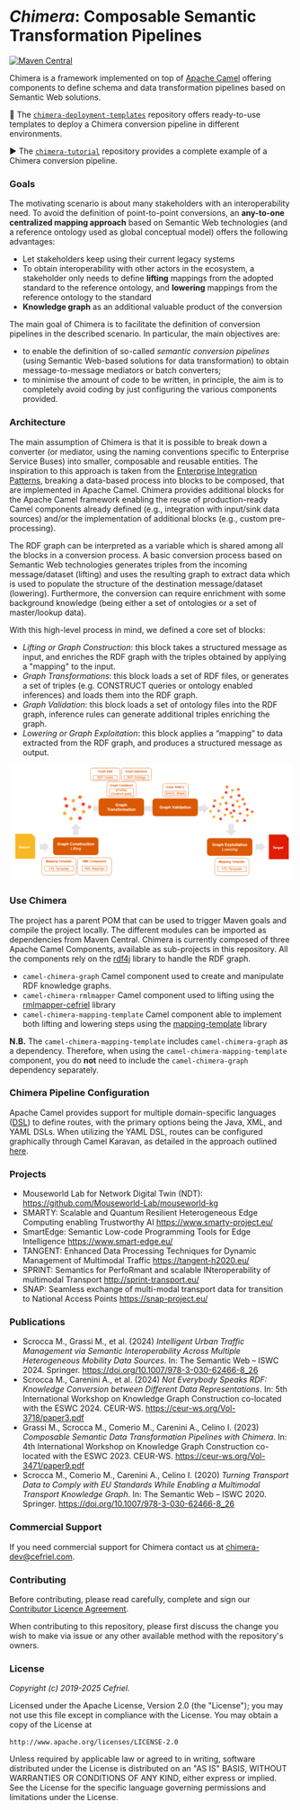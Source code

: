 _Chimera_: Composable Semantic Transformation Pipelines
===
[![Maven Central](https://img.shields.io/maven-central/v/com.cefriel/chimera.svg?label=Maven%20Central)](https://search.maven.org/artifact/com.cefriel/chimera
)

Chimera is a framework implemented on top of [Apache Camel](https://camel.apache.org/) offering components to define schema and data transformation pipelines based on Semantic Web solutions.

:toolbox: The [`chimera-deployment-templates`](https://github.com/cefriel/chimera-deployment-templates) repository offers ready-to-use templates to deploy a Chimera conversion pipeline in different environments.

:arrow_forward: The [`chimera-tutorial`](https://github.com/cefriel/chimera-tutorial) repository provides a complete example of a Chimera conversion pipeline.

### Goals
The motivating scenario is about many stakeholders with an interoperability need. To avoid the definition of point-to-point conversions, an **any-to-one centralized mapping approach** based on Semantic Web technologies (and a reference ontology used as global conceptual model) offers the following advantages:

- Let stakeholders keep using their current legacy systems
- To obtain interoperability with other actors in the ecosystem, a stakeholder only needs to define **lifting** mappings from the adopted standard to the reference ontology, and **lowering** mappings from the reference ontology to the standard
- **Knowledge graph** as an additional valuable product of the conversion

The main goal of Chimera is to facilitate the definition of conversion pipelines in the described scenario. In particular, the main objectives are:

* to enable the definition of so-called _semantic conversion pipelines_ (using Semantic Web-based solutions for data transformation) to obtain message-to-message mediators or batch converters;
* to minimise the amount of code to be written, in principle, the aim is to completely avoid coding by just configuring the various components provided.

### Architecture
The main assumption of Chimera is that it is possible to break down a converter (or mediator, using the naming conventions specific to Enterprise Service Buses) into smaller, composable and reusable entities. The inspiration to this approach is taken from the [Enterprise Integration Patterns](https://www.enterpriseintegrationpatterns.com/), breaking a data-based process into blocks to be composed, that are implemented in Apache Camel. Chimera provides additional blocks for the Apache Camel framework enabling the reuse of production-ready Camel components already defined (e.g., integration with input/sink data sources) and/or the implementation of additional blocks (e.g., custom pre-processing).

The RDF graph can be interpreted as a variable which is shared among all the blocks in a conversion process. A basic conversion process based on Semantic Web technologies generates triples from the incoming message/dataset (lifting) and uses the resulting graph to extract data which is used to populate the structure of the destination message/dataset (lowering). Furthermore, the conversion can require enrichment with some background knowledge (being either a set of ontologies or a set of master/lookup data).

With this high-level process in mind, we defined a core set of blocks:

* _Lifting or Graph Construction_: this block takes a structured message as input, and enriches the RDF graph with the triples obtained by applying a "mapping" to the input.
* _Graph Transformations_: this block loads a set of RDF files, or generates a set of triples (e.g. CONSTRUCT queries or ontology enabled inferences) and loads them into the RDF graph.
* _Graph Validation_: this block loads a set of ontology files into the RDF graph, inference rules can generate additional triples enriching the graph.
* _Lowering or Graph Exploitation_: this block applies a “mapping” to data extracted from the RDF graph, and produces a structured message as output.

<p align="left"><img src="pipeline.png" alt="Generic pipeline" width="800"></p>

### Use Chimera
The project has a parent POM that can be used to trigger Maven goals and compile the project locally. The different modules can be imported as dependencies from Maven Central.
Chimera is currently composed of three Apache Camel Components, available as sub-projects in this repository. All the components rely on the [rdf4j](https://rdf4j.org/) library to handle the RDF graph.

- `camel-chimera-graph` Camel component used to create and manipulate RDF knowledge graphs.
- `camel-chimera-rmlmapper` Camel component used to lifting using the [rmlmapper-cefriel](https://github.com/cefriel/rmlmapper-cefriel) library 
- `camel-chimera-mapping-template` Camel component able to implement both lifting and lowering steps using the [mapping-template](https://github.com/cefriel/mapping-template) library

**N.B.** The `camel-chimera-mapping-template` includes `camel-chimera-graph` as a dependency. Therefore, when using the `camel-chimera-mapping-template` component, you do **not** need to include the `camel-chimera-graph` dependency separately.

### Chimera Pipeline Configuration

Apache Camel provides support for multiple domain-specific languages
([DSL](https://camel.apache.org/manual/dsl.html)) to define routes,
with the primary options being the Java, XML, and YAML DSLs. When
utilizing the YAML DSL, routes can be configured graphically through
Camel Karavan, as detailed in the approach outlined
[here](./karavan/).

### Projects

- Mouseworld Lab for Network Digital Twin (NDT): https://github.com/Mouseworld-Lab/mouseworld-kg
- SMARTY: Scalable and Quantum Resilient Heterogeneous Edge Computing enabling Trustworthy AI https://www.smarty-project.eu/
- SmartEdge: Semantic Low-code Programming Tools for Edge Intelligence https://www.smart-edge.eu/
- TANGENT: Enhanced Data Processing Techniques for Dynamic Management of Multimodal Traffic https://tangent-h2020.eu/
- SPRINT: Semantics for PerfoRmant and scalable INteroperability of multimodal Transport http://sprint-transport.eu/
- SNAP: Seamless exchange of multi-modal transport data for transition to National Access Points https://snap-project.eu/

### Publications

- Scrocca M., Grassi M., et al. (2024) _Intelligent Urban Traffic Management via Semantic Interoperability Across Multiple Heterogeneous Mobility Data Sources_. In: The Semantic Web – ISWC 2024. Springer. https://doi.org/10.1007/978-3-030-62466-8_26
- Scrocca M., Carenini A., et al. (2024) _Not Everybody Speaks RDF: Knowledge Conversion between Different Data Representations_. In: 5th International Workshop on Knowledge Graph Construction co-located with the ESWC 2024. CEUR-WS. https://ceur-ws.org/Vol-3718/paper3.pdf
- Grassi M., Scrocca M., Comerio M., Carenini A., Celino I. (2023) _Composable Semantic Data Transformation Pipelines with Chimera_. In: 4th International Workshop on Knowledge Graph Construction co-located with the ESWC 2023. CEUR-WS. https://ceur-ws.org/Vol-3471/paper9.pdf
- Scrocca M., Comerio M., Carenini A., Celino I. (2020) _Turning Transport Data to Comply with EU Standards While Enabling a Multimodal Transport Knowledge Graph_. In: The Semantic Web – ISWC 2020. Springer. https://doi.org/10.1007/978-3-030-62466-8_26

### Commercial Support

If you need commercial support for Chimera contact us at [chimera-dev@cefriel.com](mailto:chimera-dev@cefriel.com).

### Contributing

Before contributing, please read carefully, complete and sign our [Contributor Licence Agreement](https://github.com/cefriel/contributing/blob/main/contributor-license-agreement.pdf). 

When contributing to this repository, please first discuss the change you wish to make via issue or any other available method with the repository's owners.

### License

_Copyright (c) 2019-2025 Cefriel._

Licensed under the Apache License, Version 2.0 (the "License");
you may not use this file except in compliance with the License.
You may obtain a copy of the License at

    http://www.apache.org/licenses/LICENSE-2.0

Unless required by applicable law or agreed to in writing, software
distributed under the License is distributed on an "AS IS" BASIS,
WITHOUT WARRANTIES OR CONDITIONS OF ANY KIND, either express or implied.
See the License for the specific language governing permissions and
limitations under the License.
